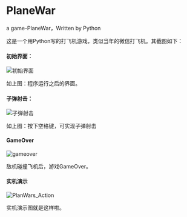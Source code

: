 # PlaneWar
a game-PlaneWar，Written by Python

这是一个用Python写的打飞机游戏，类似当年的微信打飞机。其截图如下：

#### 初始界面：

![初始界面](https://s2.ax1x.com/2019/01/17/kp1W0P.png)

如上图：程序运行之后的界面。

#### 子弹射击：

![子弹射击](https://s2.ax1x.com/2019/01/17/kp1fTf.png)

如上图：按下空格键，可实现子弹射击

#### GameOver

![gameover](https://s2.ax1x.com/2019/01/17/kp14k8.png)

敌机碰撞飞机后，游戏GameOver。

#### 实机演示

![PlanWars_Action](https://s2.ax1x.com/2019/01/17/kp15tS.gif)

实机演示图就是这样啦。
